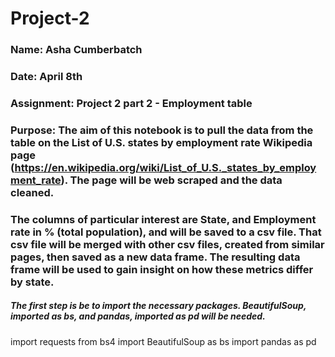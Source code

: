# Project-2
### Name: Asha Cumberbatch 
### Date: April 8th
### Assignment: Project 2 part 2 - Employment table
### Purpose: The aim of this notebook is to pull the data from the table on the List of U.S. states by employment rate Wikipedia page (https://en.wikipedia.org/wiki/List_of_U.S._states_by_employment_rate). The page will be web scraped and the data cleaned. 
### The columns of particular interest are State, and Employment rate in % (total population), and will be saved to a csv file. That csv file will be merged with other csv files, created from similar pages, then saved as a new data frame. The resulting data frame will be used to gain insight on how these metrics differ by state.
##### The first step is be to import the necessary packages. BeautifulSoup, imported as bs, and pandas, imported as pd will be needed.
import requests
from bs4 import BeautifulSoup as bs
import pandas as pd
